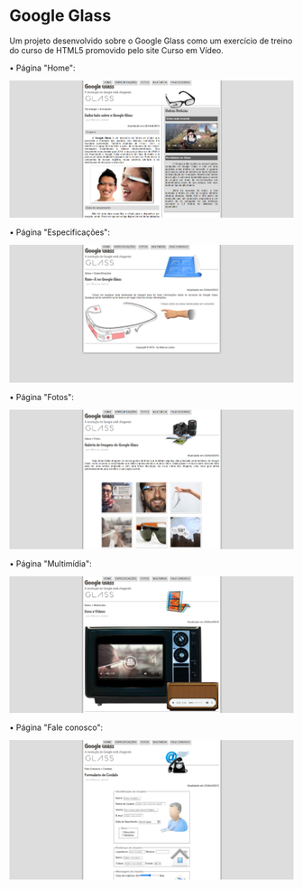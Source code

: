 # Google Glass

Um projeto desenvolvido sobre o Google Glass como um exercício de treino do curso de HTML5 promovido pelo site Curso em Vídeo.

• Página "Home":

![](https://github.com/mfdsouzajr/Google-Glass/blob/main/Google%20Glass/_screenshots/index.png)

• Página "Especificações":

![](https://github.com/mfdsouzajr/Google-Glass/blob/main/Google%20Glass/_screenshots/specs.png)

• Página "Fotos":

![](https://github.com/mfdsouzajr/Google-Glass/blob/main/Google%20Glass/_screenshots/fotos.png)

• Página "Multimídia":

![](https://github.com/mfdsouzajr/Google-Glass/blob/main/Google%20Glass/_screenshots/multimidia.png)

• Página "Fale conosco":

![](https://github.com/mfdsouzajr/Google-Glass/blob/main/Google%20Glass/_screenshots/fale-conosco.png)
